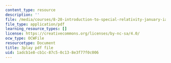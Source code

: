 ```yaml
---
content_type: resource
description: ''
file: /media/courses/8-20-introduction-to-special-relativity-january-iap-2021/1adcb1e8cb1c87c50c138e3f77f0c006_S1CREXGfvE.pdf
file_type: application/pdf
learning_resource_types: []
license: https://creativecommons.org/licenses/by-nc-sa/4.0/
ocw_type: OCWFile
resourcetype: Document
title: 3play pdf file
uid: 1adcb1e8-cb1c-87c5-0c13-8e3f77f0c006
---
```

